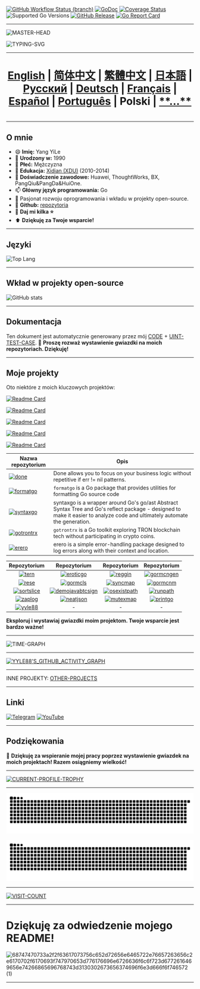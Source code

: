 [![GitHub Workflow Status (branch)](https://img.shields.io/github/actions/workflow/status/yyle88/yyle88/release.yml?branch=main&label=BUILD)](https://github.com/yyle88/yyle88/actions/workflows/release.yml?query=branch%3Amain)
[![GoDoc](https://pkg.go.dev/badge/github.com/yyle88/yyle88)](https://pkg.go.dev/github.com/yyle88/yyle88)
[![Coverage Status](https://img.shields.io/coveralls/github/yyle88/yyle88/master.svg)](https://coveralls.io/github/yyle88/yyle88?branch=main)
![Supported Go Versions](https://img.shields.io/badge/Go-1.22%2C%201.23-lightgrey.svg)
[![GitHub Release](https://img.shields.io/github/release/yyle88/yyle88.svg)](https://github.com/yyle88/yyle88/releases)
[![Go Report Card](https://goreportcard.com/badge/github.com/yyle88/yyle88)](https://goreportcard.com/report/github.com/yyle88/yyle88)

---

![MASTER-HEAD](https://user-images.githubusercontent.com/74038190/213910845-af37a709-8995-40d6-be59-724526e3c3d7.gif)

![TYPING-SVG](https://readme-typing-svg.demolab.com?font=Fira+Code&size=33&pause=1000&color=EBE912&width=999&lines=Hi+there+%F0%9F%91%8B%2C+Welcome+to+my+Page+%F0%9F%91%8B%2C+I'm+yyle88)

---

<!-- 这是一个注释，它不会在渲染时显示出来，这是语言选择的起始位置 -->

<h4 align="center" style="font-size: 2.0em;"><a href="../README.md">English</a> | <a href="../README.zh.md">简体中文</a> | <a href="README.zh-Hant.md">繁體中文</a> | <a href="README.ja.md">日本語</a> | <a href="README.ru.md">Русский</a> | <a href="README.de.md">Deutsch</a> | <a href="README.fr.md">Français</a> | <a href="README.es.md">Español</a> | <a href="README.pt.md">Português</a> | <strong>Polski</strong> | <a href="../LOCALE-MENU.md">**...** </a></h4>

<!-- 这是一个注释，它不会在渲染时显示出来，这是语言选择的终止位置 -->

---

## O mnie

- 😄 **Imię:** Yang YiLe
- 🔭 **Urodzony w:** 1990
- 🌱 **Płeć:** Mężczyzna
- 👯 **Edukacja:** [Xidian (XDU)](https://www.xidian.edu.cn/) (2010-2014)
- 💼 **Doświadczenie zawodowe:** Huawei, ThoughtWorks, BX, PangQiu&PangDa&HuiOne.
- 📫 **Główny język programowania:** Go
- 💬 Pasjonat rozwoju oprogramowania i wkładu w projekty open-source.
- 🔗 **Github:** [repozytoria](https://github.com/yyle88?tab=repositories&type=public&sort=stargazers)
- 🌟 **Daj mi kilka ⭐**
- ⬆️ **Dziękuję za Twoje wsparcie!**

---

## Języki

![Top Lang](https://github-readme-stats.vercel.app/api/top-langs/?username=yyle88&hide=html&card_width=465)

---

## Wkład w projekty open-source

![GitHub stats](https://github-readme-stats.vercel.app/api?username=yyle88&show_icons=true&theme=radical&show=reviews,prs_merged,prs_merged_percentage&hide=contribs&card_width=465)

---

## Dokumentacja

Ten dokument jest automatycznie generowany przez mój [CODE](yyle88.go) + [UINT-TEST-CASE](yyle88_test.go). 🌟 **Proszę rozważ wystawienie gwiazdki na moich repozytoriach. Dziękuję!**

---

## Moje projekty

Oto niektóre z moich kluczowych projektów:

<!-- 这是一个注释，它不会在渲染时显示出来，这是项目列表的起始位置 -->

[![Readme Card](https://github-readme-stats.vercel.app/api/pin/?username=yyle88&repo=sure&theme=catppuccin_mocha&unique=d7ca12bb-129d-4d63-843c-4e9febb6cfa2)](https://github.com/yyle88/sure)

[![Readme Card](https://github-readme-stats.vercel.app/api/pin/?username=yyle88&repo=gobtcsign&theme=prussian&unique=3b6aa55c-2ccc-4c6e-a597-a2da94975aeb)](https://github.com/yyle88/gobtcsign)

[![Readme Card](https://github-readme-stats.vercel.app/api/pin/?username=yyle88&repo=osexec&theme=solarized-light&unique=4b394153-6a20-4da9-b014-77a94991352c)](https://github.com/yyle88/osexec)

[![Readme Card](https://github-readme-stats.vercel.app/api/pin/?username=yyle88&repo=gormmom&theme=holi&unique=6cdb69fe-587d-4d04-a6c2-874f7bf433ca)](https://github.com/yyle88/gormmom)

[![Readme Card](https://github-readme-stats.vercel.app/api/pin/?username=yyle88&repo=must&theme=calm&unique=a840caee-7133-418e-bd22-482bd0481eee)](https://github.com/yyle88/must)


| **Nazwa repozytorium** | **Opis** |
|--------|--------|
| [![done](https://img.shields.io/badge/done-%23F2D330.svg?style=flat&logoColor=white)](https://github.com/yyle88/done) | Done allows you to focus on your business logic without repetitive if err != nil patterns. |
| [![formatgo](https://img.shields.io/badge/formatgo-%2395C59D.svg?style=flat&logoColor=white)](https://github.com/yyle88/formatgo) | `formatgo` is a Go package that provides utilities for formatting Go source code |
| [![syntaxgo](https://img.shields.io/badge/syntaxgo-%238A2BE2.svg?style=flat&logoColor=white)](https://github.com/yyle88/syntaxgo) | syntaxgo is a wrapper around Go's go/ast Abstract Syntax Tree and Go's reflect package - designed to make it easier to analyze code and ultimately automate the generation. |
| [![gotrontrx](https://img.shields.io/badge/gotrontrx-%2335A8D5.svg?style=flat&logoColor=white)](https://github.com/yyle88/gotrontrx) | `gotrontrx` is a Go toolkit exploring TRON blockchain tech without participating in crypto coins. |
| [![erero](https://img.shields.io/badge/erero-%238A2BE2.svg?style=flat&logoColor=white)](https://github.com/yyle88/erero) | erero is a simple error-handling package designed to log errors along with their context and location. |


| Repozytorium | Repozytorium | Repozytorium | Repozytorium |
| :--: | :--: | :--: | :--: |
|[![tern](https://img.shields.io/badge/tern-%238A2BE2.svg?style=flat&logoColor=white)](https://github.com/yyle88/tern) | [![eroticgo](https://img.shields.io/badge/eroticgo-%23FF1493.svg?style=flat&logoColor=white)](https://github.com/yyle88/eroticgo) | [![reggin](https://img.shields.io/badge/reggin-%233CB371.svg?style=flat&logoColor=white)](https://github.com/yyle88/reggin) | [![gormcngen](https://img.shields.io/badge/gormcngen-%23F7931E.svg?style=flat&logoColor=white)](https://github.com/yyle88/gormcngen) | 
|[![rese](https://img.shields.io/badge/rese-%23ADFF2F.svg?style=flat&logoColor=white)](https://github.com/yyle88/rese) | [![gormcls](https://img.shields.io/badge/gormcls-%2395C59D.svg?style=flat&logoColor=white)](https://github.com/yyle88/gormcls) | [![syncmap](https://img.shields.io/badge/syncmap-%23F2D330.svg?style=flat&logoColor=white)](https://github.com/yyle88/syncmap) | [![gormcnm](https://img.shields.io/badge/gormcnm-%2320B2AA.svg?style=flat&logoColor=white)](https://github.com/yyle88/gormcnm) | 
|[![sortslice](https://img.shields.io/badge/sortslice-%2335A8D5.svg?style=flat&logoColor=white)](https://github.com/yyle88/sortslice) | [![demojavabtcsign](https://img.shields.io/badge/demojavabtcsign-%2332CD32.svg?style=flat&logoColor=white)](https://github.com/yyle88/demojavabtcsign) | [![osexistpath](https://img.shields.io/badge/osexistpath-%232E8B57.svg?style=flat&logoColor=white)](https://github.com/yyle88/osexistpath) | [![runpath](https://img.shields.io/badge/runpath-%237D5E7F.svg?style=flat&logoColor=white)](https://github.com/yyle88/runpath) | 
|[![zaplog](https://img.shields.io/badge/zaplog-%23FF6347.svg?style=flat&logoColor=white)](https://github.com/yyle88/zaplog) | [![neatjson](https://img.shields.io/badge/neatjson-%237D4B91.svg?style=flat&logoColor=white)](https://github.com/yyle88/neatjson) | [![mutexmap](https://img.shields.io/badge/mutexmap-%23DC143C.svg?style=flat&logoColor=white)](https://github.com/yyle88/mutexmap) | [![printgo](https://img.shields.io/badge/printgo-%23FFD700.svg?style=flat&logoColor=white)](https://github.com/yyle88/printgo) | 
|[![yyle88](https://img.shields.io/badge/yyle88-%23F09F3B.svg?style=flat&logoColor=white)](https://github.com/yyle88/yyle88) | - | - | - | 


<!-- 这是一个注释，它不会在渲染时显示出来，这是项目列表的终止位置 -->

**Eksploruj i wystawiaj gwiazdki moim projektom. Twoje wsparcie jest bardzo ważne!**

---

![TIME-GRAPH](http://github-profile-summary-cards.vercel.app/api/cards/productive-time?username=yyle88&theme=radical&utcOffset=8.00)

---

[![YYLE88'S_GITHUB_ACTIVITY_GRAPH](https://github-readme-activity-graph.vercel.app/graph?username=yyle88)](https://github.com/yyle88)

---

INNE PROJEKTY: [OTHER-PROJECTS](OTHERS.md)

---

## Linki

[![Telegram](https://img.shields.io/badge/-Telegram-f5e0dc?style=for-the-badge&logo=telegram&logoColor=27A0D9)](https://t.me/yyle88)
[![YouTube](https://img.shields.io/badge/-YouTube-f2cdcd?style=for-the-badge&logo=YouTube&logoColor=FF0000)](https://www.youtube.com/@%E6%9D%A8%E4%BA%A6%E4%B9%901990/videos)

---

## Podziękowania

🌟 **Dziękuję za wspieranie mojej pracy poprzez wystawienie gwiazdek na moich projektach! Razem osiągniemy wielkość!**

---

[![CURRENT-PROFILE-TROPHY](https://github-profile-trophy.vercel.app/?username=yyle88)](https://github.com/yyle88)

---

![github contribution grid snake animation](https://raw.githubusercontent.com/yyle88/yyle88/snake/github-contribution-grid-snake-dark.svg#gh-dark-mode-only)

![github contribution grid snake animation](https://raw.githubusercontent.com/yyle88/yyle88/snake/github-contribution-grid-snake.svg#gh-light-mode-only)

---

[![VISIT-COUNT](https://visitcount.itsvg.in/api?id=yyle88&label=profile-views&pretty=true)](https://visitcount.itsvg.in)

---

# Dziękuję za odwiedzenie mojego README!

![68747470733a2f2f63617073756c652d72656e6465722e76657263656c2e6170702f6170693f747970653d776176696e6726636f6c6f723d6772616469656e74266865696768743d3130302673656374696f6e3d666f6f746572 (1)](https://github.com/user-attachments/assets/e599b0c5-b812-4e11-908a-2bdec8c97c5f)

---
